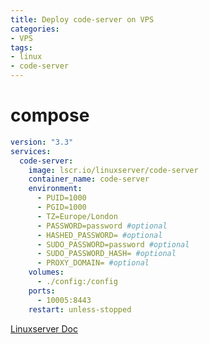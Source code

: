 ```yaml
---
title: Deploy code-server on VPS
categories: 
- VPS
tags: 
- linux
- code-server
---
```


# compose

```yaml
version: "3.3"
services:
  code-server:
    image: lscr.io/linuxserver/code-server
    container_name: code-server
    environment:
      - PUID=1000
      - PGID=1000
      - TZ=Europe/London
      - PASSWORD=password #optional
      - HASHED_PASSWORD= #optional
      - SUDO_PASSWORD=password #optional
      - SUDO_PASSWORD_HASH= #optional
      - PROXY_DOMAIN= #optional
    volumes:
      - ./config:/config
    ports:
      - 10005:8443
    restart: unless-stopped
```

[Linuxserver Doc](https://docs.linuxserver.io/images/docker-code-server)





